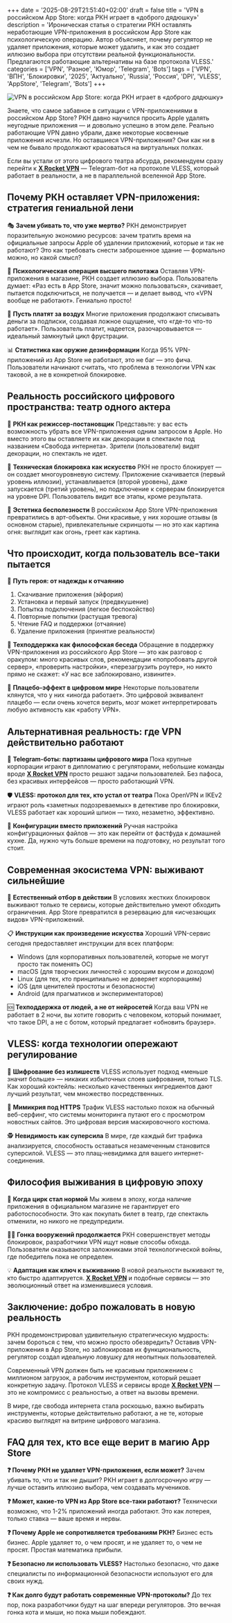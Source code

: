 +++
date = '2025-08-29T21:51:40+02:00'
draft = false
title = 'VPN в российском App Store: когда РКН играет в «доброго дядюшку»'
description = 'Ироническая статья о стратегии РКН оставлять неработающие VPN-приложения в российском App Store как психологическую операцию. Автор объясняет, почему регулятор не удаляет приложения, которые может удалить, и как это создает иллюзию выбора при отсутствии реальной функциональности. Предлагаются работающие альтернативы на базе протокола VLESS.'
categories = ['VPN', 'Разное', 'Юмор', 'Telegram', 'Bots']
tags = ['VPN', 'ВПН', 'Блокировки', '2025', 'Актуально', 'Russia', 'Россия', 'DPI', 'VLESS', 'AppStore', 'Telegram', 'Bots']
+++

![VPN в российском App Store: когда РКН играет в «доброго дядюшку»](https://imagestoring.fra1.cdn.digitaloceanspaces.com/4793C756-A410-45B6-AE6F-4220C4F9CF24.png)

Знаете, что самое забавное в ситуации с VPN-приложениями в российском App Store? РКН давно научился просить Apple удалять неугодные приложения — и довольно успешно в этом деле. Реально работающие VPN давно убрали, даже некоторые косвенные приложения исчезли. Но оставшиеся VPN-приложения? Они как ни в чем не бывало продолжают красоваться на виртуальных полках.

Если вы устали от этого цифрового театра абсурда, рекомендуем сразу перейти к **[X Rocket VPN](https://t.me/X_Rocket_VPN_bot?start=ref-b-9)** — Telegram-бот на протоколе VLESS, который работает в реальности, а не в параллельной вселенной App Store.

## Почему РКН оставляет VPN-приложения: стратегия гениальной лени

🎭 **Зачем убивать то, что уже мертво?**
РКН демонстрирует поразительную экономию ресурсов: зачем тратить время на официальные запросы Apple об удалении приложений, которые и так не работают? Это как требовать снести заброшенное здание — формально можно, но какой смысл?

🧠 **Психологическая операция высшего пилотажа**
Оставляя VPN-приложения в магазине, РКН создает иллюзию выбора. Пользователь думает: «Раз есть в App Store, значит можно пользоваться», скачивает, пытается подключиться, не получается — и делает вывод, что «VPN вообще не работают». Гениально просто!

💸 **Пусть платят за воздух**
Многие приложения продолжают списывать деньги за подписки, создавая ложное ощущение, что «где-то что-то работает». Пользователь платит, надеется, разочаровывается — идеальный замкнутый цикл фрустрации.

📊 **Статистика как оружие дезинформации**
Когда 95% VPN-приложений из App Store не работают, это не баг — это фича. Пользователи начинают считать, что проблема в технологии VPN как таковой, а не в конкретной блокировке.

## Реальность российского цифрового пространства: театр одного актера

🎪 **РКН как режиссер-постановщик**
Представьте: у вас есть возможность убрать все VPN-приложения одним запросом в Apple. Но вместо этого вы оставляете их как декорации в спектакле под названием «Свобода интернета». Зрители (пользователи) видят декорации, но спектакль не идет.

🔧 **Техническая блокировка как искусство**
РКН не просто блокирует — он создает многоуровневую систему. Приложение скачивается (первый уровень иллюзии), устанавливается (второй уровень), даже запускается (третий уровень), но подключение к серверам блокируется на уровне DPI. Пользователь видит все этапы, кроме результата.

🎨 **Эстетика бесполезности**
В российском App Store VPN-приложения превратились в арт-объекты. Они красивые, у них хорошие отзывы (в основном старые), привлекательные скриншоты — но это как картина огня: выглядит как огонь, греет как картина.

## Что происходит, когда пользователь все-таки пытается

🚶 **Путь героя: от надежды к отчаянию**
1. Скачивание приложения (эйфория)
2. Установка и первый запуск (предвкушение)
3. Попытка подключения (легкое беспокойство)
4. Повторные попытки (растущая тревога)
5. Чтение FAQ и поддержки (отчаяние)
6. Удаление приложения (принятие реальности)

🤖 **Техподдержка как философская беседа**
Обращение в поддержку VPN-приложения из российского App Store — это как разговор с оракулом: много красивых слов, рекомендации «попробовать другой сервер», «проверить настройки», «перезагрузить роутер», но никто прямо не скажет: «У нас все заблокировано, извините».

💊 **Плацебо-эффект в цифровом мире**
Некоторые пользователи клянутся, что у них «иногда работает». Это цифровой эквивалент плацебо — если очень хочется верить, мозг может интерпретировать любую активность как «работу VPN».

## Альтернативная реальность: где VPN действительно работают

🤖 **Telegram-боты: партизаны цифрового мира**
Пока крупные корпорации играют в дипломатию с регуляторами, небольшие команды вроде **[X Rocket VPN](https://t.me/X_Rocket_VPN_bot?start=ref-b-9)** просто решают задачи пользователей. Без пафоса, без красивых интерфейсов — просто работающий VPN.

🛡️ **VLESS: протокол для тех, кто устал от театра**
Пока OpenVPN и IKEv2 играют роль «заметных подозреваемых» в детективе про блокировки, VLESS работает как хороший шпион — тихо, незаметно, эффективно.

🔧 **Конфигурации вместо приложений**
Ручная настройка конфигурационных файлов — это как перейти от фастфуда к домашней кухне. Да, нужно чуть больше времени на подготовку, но результат того стоит.

## Современная экосистема VPN: выживают сильнейшие

🎯 **Естественный отбор в действии**
В условиях жестких блокировок выживают только те сервисы, которые действительно умеют обходить ограничения. App Store превратился в резервацию для «исчезающих видов» VPN-приложений.

📋 **Инструкции как произведение искусства**
Хороший VPN-сервис сегодня предоставляет инструкции для всех платформ:
- Windows (для корпоративных пользователей, которые не могут просто так поменять ОС)
- macOS (для творческих личностей с хорошим вкусом и доходом)
- Linux (для тех, кто принципиально не доверяет корпорациям)
- iOS (для ценителей простоты и безопасности)
- Android (для прагматиков и экспериментаторов)

🆘 **Техподдержка от людей, а не от нейросетей**
Когда ваш VPN не работает в 2 ночи, вы хотите говорить с человеком, который понимает, что такое DPI, а не с ботом, который предлагает «обновить браузер».

## VLESS: когда технологии опережают регулирование

🔐 **Шифрование без излишеств**
VLESS использует подход «меньше значит больше» — никаких избыточных слоев шифрования, только TLS. Как хороший коктейль: несколько качественных ингредиентов дают лучший результат, чем множество посредственных.

📡 **Мимикрия под HTTPS**
Трафик VLESS настолько похож на обычный веб-серфинг, что системы мониторинга путают его с просмотром новостных сайтов. Это цифровая версия маскировочного костюма.

🕵️ **Невидимость как суперсила**
В мире, где каждый бит трафика анализируется, способность оставаться незамеченным становится суперсилой. VLESS — это плащ-невидимка для вашего интернет-соединения.

## Философия выживания в цифровую эпоху

🎪 **Когда цирк стал нормой**
Мы живем в эпоху, когда наличие приложения в официальном магазине не гарантирует его работоспособности. Это как покупать билет в театр, где спектакль отменили, но никого не предупредили.

🏃‍♂️ **Гонка вооружений продолжается**
РКН совершенствует методы блокировок, разработчики VPN ищут новые способы обхода. Пользователи оказываются заложниками этой технологической войны, где победитель пока не определен.

💡 **Адаптация как ключ к выживанию**
В новой реальности выживают те, кто быстро адаптируется. **[X Rocket VPN](https://t.me/X_Rocket_VPN_bot?start=ref-b-9)** и подобные сервисы — это эволюционный ответ на изменившиеся условия.

## Заключение: добро пожаловать в новую реальность

РКН продемонстрировал удивительную стратегическую мудрость: зачем бороться с тем, что можно просто обезвредить? Оставив VPN-приложения в App Store, но заблокировав их функциональность, регулятор создал идеальную ловушку для неопытных пользователей.

Современный VPN должен быть не красивым приложением с миллионом загрузок, а рабочим инструментом, который решает конкретную задачу. Протокол VLESS и сервисы вроде **[X Rocket VPN](https://t.me/X_Rocket_VPN_bot?start=ref-b-9)** — это не компромисс с реальностью, а ответ на вызовы времени.

В мире, где свобода интернета стала роскошью, важно выбирать инструменты, которые действительно работают, а не те, которые красиво выглядят на витрине цифрового магазина.

## FAQ для тех, кто все еще верит в магию App Store

**❓ Почему РКН не удаляет VPN-приложения, если может?**
Зачем убивать то, что и так не дышит? РКН играет в долгосрочную игру — лучше оставить иллюзию выбора, чем создавать мучеников.

**❓ Может, какие-то VPN из App Store все-таки работают?**
Технически возможно, что 1-2% приложений иногда работают. Это как лотерея, только ставка — ваше время и нервы.

**❓ Почему Apple не сопротивляется требованиям РКН?**
Бизнес есть бизнес. Apple удаляет то, о чем просят, и не удаляет то, о чем не просят. Простая математика прибыли.

**❓ Безопасно ли использовать VLESS?**
Настолько безопасно, что даже специалисты по информационной безопасности используют его для своих нужд.

**❓ Как долго будут работать современные VPN-протоколы?**
До тех пор, пока разработчики будут на шаг впереди регуляторов. Это вечная гонка кота и мыши, но пока мыши побеждают.